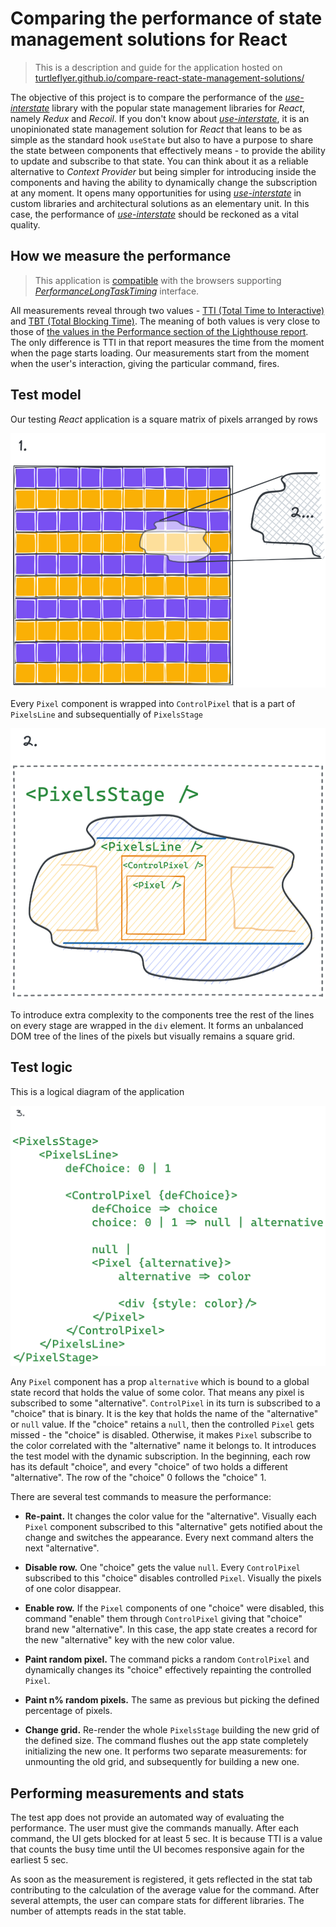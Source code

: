 # Comparing the performance of state management solutions for React

> This is a description and guide for the application hosted on
> [turtleflyer.github.io/compare-react-state-management-solutions/](https://turtleflyer.github.io/compare-react-state-management-solutions/)

The objective of this project is to compare the performance of the
[*use-interstate*](https://github.com/turtleflyer/use-interstate) library with the popular state
management libraries for *React*, namely *Redux* and *Recoil*. If you don't know about
[*use-interstate*](https://github.com/turtleflyer/use-interstate), it is an unopinionated state
management solution for *React* that leans to be as simple as the standard hook `useState` but also
to have a purpose to share the state between components that effectively means - to provide the
ability to update and subscribe to that state. You can think about it as a reliable alternative to
*Context Provider* but being simpler for introducing inside the components and having the ability to
dynamically change the subscription at any moment. It opens many opportunities for using
[*use-interstate*](https://github.com/turtleflyer/use-interstate) in custom libraries and
architectural solutions as an elementary unit. In this case, the performance of
[*use-interstate*](https://github.com/turtleflyer/use-interstate) should be reckoned as a vital
quality.

## How we measure the performance

> This application is
> [compatible](https://developer.mozilla.org/en-US/docs/Web/API/PerformanceLongTaskTiming#browser_compatibility)
> with the browsers supporting
> [*PerformanceLongTaskTiming*](https://developer.mozilla.org/en-US/docs/Web/API/PerformanceLongTaskTiming)
> interface.

All measurements reveal through two values - [TTI (Total Time to Interactive)](https://web.dev/tti/)
and [TBT (Total Blocking Time)](https://web.dev/tbt/). The meaning of both values is very close to
those of [the values in the Performance section of the Lighthouse
report](https://web.dev/interactive/). The only difference is TTI in that report measures the time
from the moment when the page starts loading. Our measurements start from the moment when the user's
interaction, giving the particular command, fires.

## Test model

Our testing *React* application is a square matrix of pixels arranged by rows

![visual model](doc/visual-model.png)

Every `Pixel` component is wrapped into `ControlPixel` that is a part of `PixelsLine` and
subsequentially of `PixelsStage`

![visual structure](doc/visual-model-structure.png)

To introduce extra complexity to the components tree the rest of the lines on every stage are
wrapped in the `div` element. It forms an unbalanced DOM tree of the lines of the pixels but
visually remains a square grid.

## Test logic

This is a logical diagram of the application

![logical model](doc/logical-model.png)

Any `Pixel` component has a prop `alternative` which is bound to a global state record that holds
the value of some color. That means any pixel is subscribed to some "alternative". `ControlPixel` in
its turn is subscribed to a "choice" that is binary. It is the key that holds the name of the
"alternative" or `null` value. If the "choice" retains a `null`, then the controlled `Pixel` gets
missed - the "choice" is disabled. Otherwise, it makes `Pixel` subscribe to the color correlated
with the "alternative" name it belongs to. It introduces the test model with the dynamic
subscription. In the beginning, each row has its default "choice", and every "choice" of two holds a
different "alternative". The row of the "choice" 0 follows the "choice" 1.

There are several test commands to measure the performance:

* **Re-paint.** It changes the color value for the "alternative". Visually each `Pixel` component
  subscribed to this "alternative" gets notified about the change and switches the appearance. Every
  next command alters the next "alternative".

* **Disable row.** One "choice" gets the value `null`. Every `ControlPixel` subscribed to this
  "choice" disables controlled `Pixel`. Visually the pixels of one color disappear.

* **Enable row.** If the `Pixel` components of one "choice" were disabled, this command "enable"
  them through `ControlPixel` giving that "choice" brand new "alternative". In this case, the app
  state creates a record for the new "alternative" key with the new color value.

* **Paint random pixel.** The command picks a random `ControlPixel` and dynamically changes its
  "choice" effectively repainting the controlled `Pixel`.

* **Paint n% random pixels.** The same as previous but picking the defined percentage of pixels.

* **Change grid.** Re-render the whole `PixelsStage` building the new grid of the defined size. The
  command flushes out the app state completely initializing the new one. It performs two separate
  measurements: for unmounting the old grid, and subsequently for building a new one.

## Performing measurements and stats

The test app does not provide an automated way of evaluating the performance. The user must give the
commands manually. After each command, the UI gets blocked for at least 5 sec. It is because TTI is
a value that counts the busy time until the UI becomes responsive again for the earliest 5 sec.

As soon as the measurement is registered, it gets reflected in the stat tab contributing to the
calculation of the average value for the command. After several attempts, the user can compare stats
for different libraries. The number of attempts reads in the stat table.
